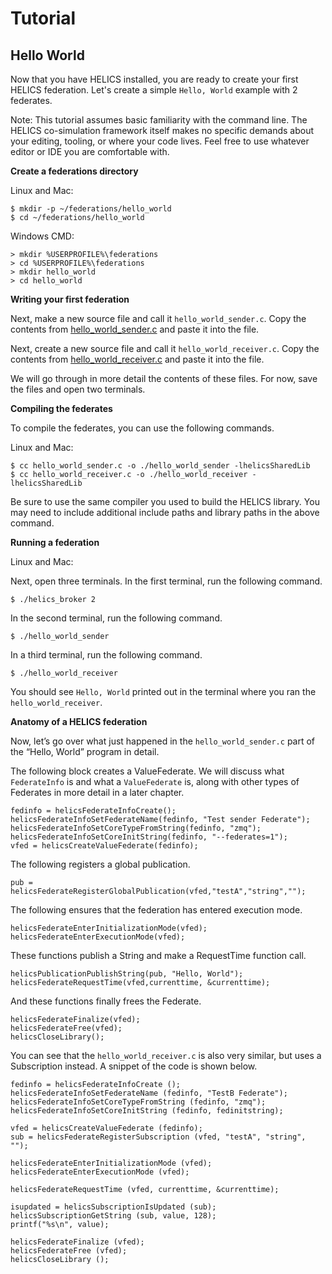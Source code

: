Tutorial
========

Hello World
-----------

Now that you have HELICS installed, you are ready to create your first
HELICS federation. Let's create a simple `Hello, World` example with 2
federates.

<div class="admonition note">

Note: This tutorial assumes basic familiarity with the command line. The
HELICS co-simulation framework itself makes no specific demands about
your editing, tooling, or where your code lives. Feel free to use
whatever editor or IDE you are comfortable with.

</div>

**Create a federations directory**

Linux and Mac:

``` {.sourceCode .bash}
$ mkdir -p ~/federations/hello_world
$ cd ~/federations/hello_world
```

Windows CMD:

``` {.sourceCode .cmd}
> mkdir %USERPROFILE%\federations
> cd %USERPROFILE%\federations
> mkdir hello_world
> cd hello_world
```

**Writing your first federation**

Next, make a new source file and call it `hello_world_sender.c`. Copy
the contents from
[hello\_world\_sender.c](https://github.com/GMLC-TDC/HELICS-src/blob/master/examples/CInterface/hello_world_sender.c)
and paste it into the file.

Next, create a new source file and call it `hello_world_receiver.c`.
Copy the contents from
[hello\_world\_receiver.c](https://github.com/GMLC-TDC/HELICS-src/blob/master/examples/CInterface/hello_world_receiver.c)
and paste it into the file.

We will go through in more detail the contents of these files. For now,
save the files and open two terminals.

**Compiling the federates**

To compile the federates, you can use the following commands.

Linux and Mac:

``` {.sourceCode .bash}
$ cc hello_world_sender.c -o ./hello_world_sender -lhelicsSharedLib
$ cc hello_world_receiver.c -o ./hello_world_receiver -lhelicsSharedLib
```

Be sure to use the same compiler you used to build the HELICS library.
You may need to include additional include paths and library paths in
the above command.

**Running a federation**

Linux and Mac:

Next, open three terminals. In the first terminal, run the following
command.

``` {.sourceCode .bash}
$ ./helics_broker 2
```

In the second terminal, run the following command.

``` {.sourceCode .bash}
$ ./hello_world_sender
```

In a third terminal, run the following command.

``` {.sourceCode .bash}
$ ./hello_world_receiver
```

You should see `Hello, World` printed out in the terminal where you ran
the `hello_world_receiver`.

**Anatomy of a HELICS federation**

Now, let’s go over what just happened in the `hello_world_sender.c` part
of the “Hello, World” program in detail.

The following block creates a ValueFederate. We will discuss what
`FederateInfo` is and what a `ValueFederate` is, along with other types
of Federates in more detail in a later chapter.

``` {.sourceCode .c}
fedinfo = helicsFederateInfoCreate();
helicsFederateInfoSetFederateName(fedinfo, "Test sender Federate");
helicsFederateInfoSetCoreTypeFromString(fedinfo, "zmq");
helicsFederateInfoSetCoreInitString(fedinfo, "--federates=1");
vfed = helicsCreateValueFederate(fedinfo);
```

The following registers a global publication.

``` {.sourceCode .c}
pub = helicsFederateRegisterGlobalPublication(vfed,"testA","string","");
```

The following ensures that the federation has entered execution mode.

``` {.sourceCode .c}
helicsFederateEnterInitializationMode(vfed);
helicsFederateEnterExecutionMode(vfed);
```

These functions publish a String and make a RequestTime function call.

``` {.sourceCode .c}
helicsPublicationPublishString(pub, "Hello, World");
helicsFederateRequestTime(vfed,currenttime, &currenttime);
```

And these functions finally frees the Federate.

``` {.sourceCode .c}
helicsFederateFinalize(vfed);
helicsFederateFree(vfed);
helicsCloseLibrary();
```

You can see that the `hello_world_receiver.c` is also very similar, but
uses a Subscription instead. A snippet of the code is shown below.

``` {.sourceCode .c}
fedinfo = helicsFederateInfoCreate ();
helicsFederateInfoSetFederateName (fedinfo, "TestB Federate");
helicsFederateInfoSetCoreTypeFromString (fedinfo, "zmq");
helicsFederateInfoSetCoreInitString (fedinfo, fedinitstring);

vfed = helicsCreateValueFederate (fedinfo);
sub = helicsFederateRegisterSubscription (vfed, "testA", "string", "");

helicsFederateEnterInitializationMode (vfed);
helicsFederateEnterExecutionMode (vfed);

helicsFederateRequestTime (vfed, currenttime, &currenttime);

isupdated = helicsSubscriptionIsUpdated (sub);
helicsSubscriptionGetString (sub, value, 128);
printf("%s\n", value);

helicsFederateFinalize (vfed);
helicsFederateFree (vfed);
helicsCloseLibrary ();
```
